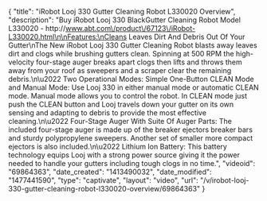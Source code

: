 {
    "title": "iRobot Looj 330 Gutter Cleaning Robot L330020 Overview",
    "description": "Buy iRobot Looj 330 BlackGutter Cleaning Robot Model L330020 - http:\/\/www.abt.com\/product\/67123\/iRobot-L330020.html\n\nFeatures:\nCleans Leaves Dirt And Debris Out Of Your Gutter\nThe New iRobot Looj 330 Gutter Cleaning Robot blasts away leaves dirt and clogs while brushing gutters clean. Spinning at 500 RPM the high-velocity four-stage auger breaks apart clogs then lifts and throws them away from your roof as sweepers and a scraper clear the remaining debris.\n\u2022 Two Operational Modes: Simple One-Button CLEAN Mode and Manual Mode: Use Looj 330 in either manual mode or automatic CLEAN mode. Manual mode allows you to control the robot. In CLEAN mode just push the CLEAN button and Looj travels down your gutter on its own sensing and adapting to debris to provide the most effective cleaning.\n\u2022 Four-Stage Auger With Suite Of Auger Parts: The included four-stage auger is made up of the breaker ejectors breaker bars and sturdy polypropylene sweepers. Another set of smaller more compact ejectors is also included.\n\u2022 Lithium Ion Battery: This battery technology equips Looj with a strong power source giving it the power needed to handle your gutters including tough clogs in no time.",
    "videoid": "69864363",
    "date_created": "1413490032",
    "date_modified": "1477441590",
    "type": "captivate",
    "layout": "video",
    "url": "\/v\/irobot-looj-330-gutter-cleaning-robot-l330020-overview\/69864363"
}